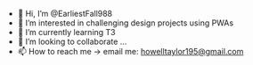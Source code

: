 - 👋 Hi, I’m @EarliestFall988
- 👀 I’m interested in challenging design projects using PWAs
- 🌱 I’m currently learning T3
- 💞️ I’m looking to collaborate ...
- 📫 How to reach me -> email me: howelltaylor195@gmail.com

<!---
EarliestFall988/EarliestFall988 is a ✨ special ✨ repository because its `README.md` (this file) appears on your GitHub profile.
You can click the Preview link to take a look at your changes.
--->
